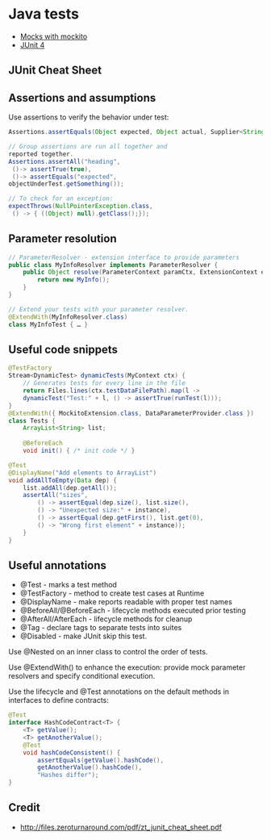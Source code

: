 # Java tests
* [Mocks with mockito](http://site.mockito.org/)
* [JUnit 4](http://junit.org/junit4/)


## JUnit Cheat Sheet

## Assertions and assumptions
Use assertions to verify the behavior under test:

```java
Assertions.assertEquals(Object expected, Object actual, Supplier<String> message)

// Group assertions are run all together and
reported together.
Assertions.assertAll("heading",
 ()-> assertTrue(true),
 ()-> assertEquals("expected",
objectUnderTest.getSomething());

// To check for an exception:
expectThrows(NullPointerException.class,
 () -> { ((Object) null).getClass();});
```

## Parameter resolution
```java
// ParameterResolver - extension interface to provide parameters
public class MyInfoResolver implements ParameterResolver {
    public Object resolve(ParameterContext paramCtx, ExtensionContext extCtx) {
        return new MyInfo();
    }
}

// Extend your tests with your parameter resolver.
@ExtendWith(MyInfoResolver.class)
class MyInfoTest { … }
```

## Useful code snippets
```java
@TestFactory
Stream<DynamicTest> dynamicTests(MyContext ctx) {
    // Generates tests for every line in the file
    return Files.lines(ctx.testDataFilePath).map(l ->
    dynamicTest("Test:" + l, () -> assertTrue(runTest(l)));
}
@ExtendWith({ MockitoExtension.class, DataParameterProvider.class })
class Tests {
    ArrayList<String> list;
    
    @BeforeEach
    void init() { /* init code */ }

@Test
@DisplayName("Add elements to ArrayList")
void addAllToEmpty(Data dep) {
    list.addAll(dep.getAll());
    assertAll("sizes",
        () -> assertEqual(dep.size(), list.size(),
        () -> "Unexpected size:" + instance),
        () -> assertEqual(dep.getFirst(), list.get(0),
        () -> "Wrong first element" + instance));
    }
}
```

## Useful annotations
* @Test - marks a test method
* @TestFactory - method to create test cases at Runtime
* @DisplayName - make reports readable with proper test names
* @BeforeAll/@BeforeEach - lifecycle methods executed prior testing
* @AfterAll/AfterEach - lifecycle methods for cleanup
* @Tag - declare tags to separate tests into suites
* @Disabled - make JUnit skip this test.

Use @Nested on an inner class to control the order of tests.

Use @ExtendWith() to enhance the execution: provide mock parameter resolvers and specify conditional execution.

Use the lifecycle and @Test annotations on the default methods in interfaces to define contracts:

```java
@Test
interface HashCodeContract<T> {
    <T> getValue();
    <T> getAnotherValue();
    @Test
    void hashCodeConsistent() {
        assertEquals(getValue().hashCode(),
        getAnotherValue().hashCode(),
        "Hashes differ");
}
```

## Credit
* http://files.zeroturnaround.com/pdf/zt_junit_cheat_sheet.pdf
